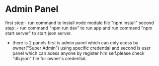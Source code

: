 # Admin Panel
first step:- run command to install node module file "npm install"
second step :- run command "npm run dev" to run app and run command "npm start server" to start json server.

- there is 2 panels first is admin panel which can only acess by owner("Super Admin") using specific credential and second is user panel which can acess anyone by register him self.please check "db.json" file for owner's credential.
